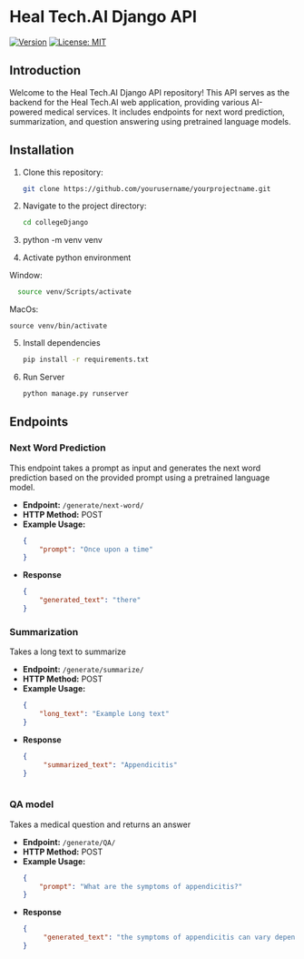 # Heal Tech.AI Django API

[![Version](https://img.shields.io/badge/version-0.1.0-blue.svg?cacheSeconds=2592000)](https://github.com/yourusername/yourprojectname)
[![License: MIT](https://img.shields.io/badge/License-MIT-yellow.svg)](https://opensource.org/licenses/MIT)

## Introduction

Welcome to the Heal Tech.AI Django API repository! This API serves as the backend for the Heal Tech.AI web application, providing various AI-powered medical services. It includes endpoints for next word prediction, summarization, and question answering using pretrained language models.

## Installation

1. Clone this repository:

   ```sh
   git clone https://github.com/yourusername/yourprojectname.git

2. Navigate to the project directory:
   ```sh
   cd collegeDjango

3. python -m venv venv
4. Activate python environment
   
  Window:
  ```sh
    source venv/Scripts/activate
  ```
  MacOs:
  ```
  source venv/bin/activate
  ```
5. Install dependencies
   ```sh
   pip install -r requirements.txt
   
6. Run Server
   ```sh
   python manage.py runserver


## Endpoints

### Next Word Prediction

This endpoint takes a prompt as input and generates the next word prediction based on the provided prompt using a pretrained language model.

- **Endpoint:** `/generate/next-word/`
- **HTTP Method:** POST
- **Example Usage:**
  ```json
  {
      "prompt": "Once upon a time"
  }

- **Response**
  ```json
  {
      "generated_text": "there"
  }


### Summarization 

Takes a long text to summarize

- **Endpoint:** `/generate/summarize/`
- **HTTP Method:** POST
- **Example Usage:**
  ```json
  {
      "long_text": "Example Long text"
  }

- **Response**
  ```json
  {
       "summarized_text": "Appendicitis"
  }



### QA model  

Takes a medical question and returns an answer

- **Endpoint:** `/generate/QA/`
- **HTTP Method:** POST
- **Example Usage:**
  ```json
  {
      "prompt": "What are the symptoms of appendicitis?"
  }

- **Response**
  ```json
  {
       "generated_text": "the symptoms of appendicitis can vary depending on the location of the infection, but common symptoms include abdominal pain, nausea, vomiting, and fever."
  }


  






  
